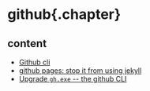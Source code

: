 
# github{.chapter}

## content

- [Github cli](github_cli.md)
- [github pages: stop it from using jekyll](github_pages_nojekyll.md)
- [Upgrade `gh.exe` -- the github CLI](upgrade_github_cli.md)
